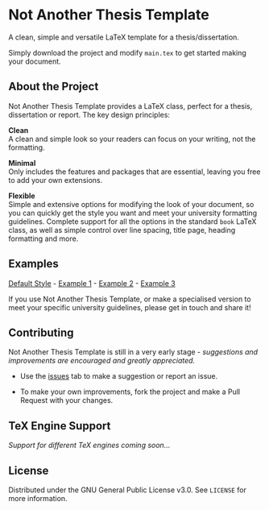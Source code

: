 # Not Another Thesis Template

A clean, simple and versatile LaTeX template for a thesis/dissertation.

Simply download the project and modify `main.tex` to get started making your document.


## About the Project

Not Another Thesis Template provides a LaTeX class, perfect for a thesis, dissertation or report. The key design principles:

**Clean**  
A clean and simple look so your readers can focus on your writing, not the formatting.

**Minimal**  
Only includes the features and packages that are essential, leaving you free to add your own extensions.

**Flexible**  
Simple and extensive options for modifying the look of your document, so you can quickly get the style you want and meet your university formatting guidelines. Complete support for all the options in the standard `book` LaTeX class, as well as simple control over line spacing, title page, heading formatting and more.


## Examples

[Default Style](examples/default.pdf) - [Example 1](examples/oxford.pdf) - [Example 2](examples/cambridge.pdf) - [Example 3](examples/princeton.pdf)

If you use Not Another Thesis Template, or make a specialised version to meet your specific university guidelines, please get in touch and share it!


## Contributing

Not Another Thesis Template is still in a very early stage -  *suggestions and improvements are encouraged and greatly appreciated.*

- Use the [issues](https://github.com/TheoFletcher/not-another-thesis-template/issues) tab to make a suggestion or report an issue.

- To make your own improvements, fork the project and make a Pull Request with your changes.


## TeX Engine Support

*Support for different TeX engines coming soon...*


## License

Distributed under the GNU General Public License v3.0. See `LICENSE` for more information.
